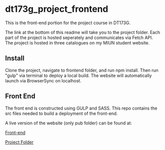 # dt173g_project_frontend
This is the front-end portion for the project course in DT173G. 

The link at the bottom of this readme will take you to the project folder. Each part of the project is hosted seperately and communicates via Fetch API. The project is hosted in three catalogues on my MIUN student website.

## Install

Clone the project, navigate to frontend folder, and run npm install. Then run "gulp" via terminal to deploy a local build. The website will automatically launch via BrowserSync on localhost. 

## Front End

The front end is constructed using GULP and SASS. This repo contains the src files needed to build a deployment of the front-end.

A live version of the website (only pub folder) can be found at: 

[Front-end](http://studenter.miun.se/~nipa1902/writeable/dt173g/projekt/frontend/pub/ "Front-end")

[Project Folder](http://studenter.miun.se/~nipa1902/writeable/dt173g/projekt/ "Link to project folder")